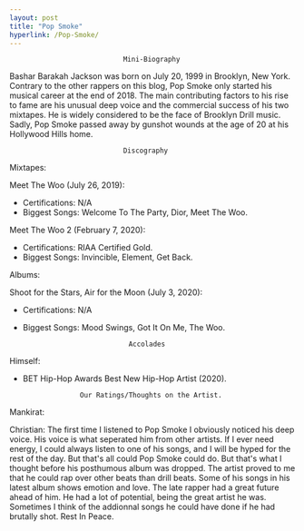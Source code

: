 ```yaml
---
layout: post
title: "Pop Smoke"
hyperlink: /Pop-Smoke/
---
```


                                Mini-Biography

Bashar Barakah Jackson was born on July 20, 1999 in Brooklyn, New York. Contrary to the other rappers on this blog, Pop Smoke only started his musical career at the end of 2018. The main contributing factors to his rise to fame are his unusual deep voice and the commercial success of his two mixtapes. He is widely considered to be the face of Brooklyn Drill music. Sadly, Pop Smoke passed away by gunshot wounds at the age of 20 at his Hollywood Hills home.

                                Discography

Mixtapes:

Meet The Woo (July 26, 2019): 
- Certifications: N/A
- Biggest Songs: Welcome To The Party, Dior, Meet The Woo.

Meet The Woo 2 (February 7, 2020): 
- Certifications: RIAA Certified Gold.
- Biggest Songs: Invincible, Element, Get Back.

Albums:

Shoot for the Stars, Air for the Moon (July 3, 2020): 
- Certifications: N/A
- Biggest Songs: Mood Swings, Got It On Me, The Woo.

                                Accolades

Himself: 
- BET Hip-Hop Awards Best New Hip-Hop Artist (2020).

                    Our Ratings/Thoughts on the Artist.

Mankirat:

Christian: The first time I listened to Pop Smoke I obviously noticed his deep voice. His voice is what seperated him from other artists. If I ever need energy, I could always listen to one of his songs, and I will be hyped for the rest of the day. But that's all could Pop Smoke could do. But that's what I thought before his posthumous album was dropped. The artist proved to me that he could rap over other beats than drill beats. Some of his songs in his latest album shows emotion and love. The late rapper had a great future ahead of him. He had a lot of potential, being the great artist he was. Sometimes I think of the addionnal songs he could have done if he had brutally shot. Rest In Peace.